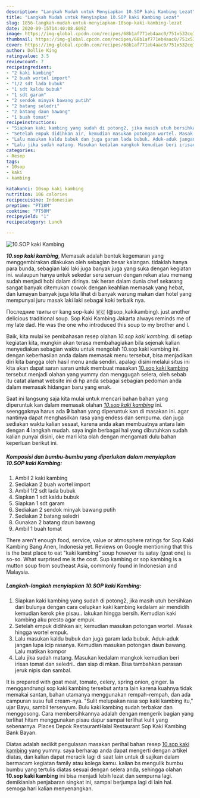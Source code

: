 ```yaml
---
description: "Langkah Mudah untuk Menyiapkan 10.SOP kaki Kambing Lezat"
title: "Langkah Mudah untuk Menyiapkan 10.SOP kaki Kambing Lezat"
slug: 1856-langkah-mudah-untuk-menyiapkan-10sop-kaki-kambing-lezat
date: 2020-09-15T14:40:08.609Z
image: https://img-global.cpcdn.com/recipes/68b1af771eb4aac0/751x532cq70/10sop-kaki-kambing-foto-resep-utama.jpg
thumbnail: https://img-global.cpcdn.com/recipes/68b1af771eb4aac0/751x532cq70/10sop-kaki-kambing-foto-resep-utama.jpg
cover: https://img-global.cpcdn.com/recipes/68b1af771eb4aac0/751x532cq70/10sop-kaki-kambing-foto-resep-utama.jpg
author: Dollie King
ratingvalue: 3.5
reviewcount: 7
recipeingredient:
- "2 kaki kambing"
- "2 buah wortel import"
- "1/2 sdt lada bubuk"
- "1 sdt kaldu bubuk"
- "1 sdt garam"
- "2 sendok minyak bawang putih"
- "2 batang seledri"
- "2 batang daun bawang"
- "1 buah tomat"
recipeinstructions:
- "Siapkan kaki kambing yang sudah di potong2, jika masih utuh bersihkan dari bulunya dengan cara celupkan kaki kambing kedalam air mendidih kemudian kerok pke pisau.. lakukan hingga bersih. Kemudian kaki kambing aku presto agar empuk."
- "Setelah empuk didihkan air, kemudian masukan potongan wortel. Masak hingga wortel empuk."
- "Lalu masukan kaldu bubuk dan juga garam lada bubuk. Aduk-aduk jangan lupa icip rasanya. Kemudian masukan potongan daun bawang. Lalu matikan kompor"
- "Lalu jika sudah matang. Masukan kedalam mangkok kemudian beri irisan tomat dan seledri.. dan siap di mkan. Bisa tambahkan perasan jeruk nipis dan sambal."
categories:
- Resep
tags:
- 10sop
- kaki
- kambing

katakunci: 10sop kaki kambing 
nutrition: 106 calories
recipecuisine: Indonesian
preptime: "PT18M"
cooktime: "PT50M"
recipeyield: "1"
recipecategory: Lunch

---
```



![10.SOP kaki Kambing](https://img-global.cpcdn.com/recipes/68b1af771eb4aac0/751x532cq70/10sop-kaki-kambing-foto-resep-utama.jpg)

<b><i>10.sop kaki kambing</i></b>, Memasak adalah bentuk kegemaran yang menggembirakan dilakukan oleh sebagian besar kalangan. tidaklah hanya para bunda, sebagian laki laki juga banyak juga yang suka dengan kegiatan ini. walaupun hanya untuk sekedar seru seruan dengan rekan atau memang sudah menjadi hobi dalam dirinya. tak heran dalam dunia chef sekarang sangat banyak ditemukan cowok dengan keahlian memasak yang hebat, dan lumayan banyak juga kita lihat di banyak warung makan dan hotel yang mempunyai juru masak laki laki sebagai koki terbaik nya.

Последние твиты от kang sop-kaki 🇲🇨 (@sop_kakikambing). just another delicious traditional soup. Sop Kaki Kambing Jakarta always reminds me of my late dad. He was the one who introduced this soup to my brother and I.

Baik, kita mulai ke pembahasan resep olahan <i>10.sop kaki kambing</i>. di setiap kegiatan kita, mungkin akan terasa membahagiakan bila sejenak kalian menyediakan sebagian waktu untuk mengolah 10.sop kaki kambing ini. dengan keberhasilan anda dalam memasak menu tersebut, bisa menjadikan diri kita bangga oleh hasil menu anda sendiri. apalagi disini melalui situs ini kita akan dapat saran saran untuk membuat masakan <u>10.sop kaki kambing</u> tersebut menjadi olahan yang yummy dan menggugah selera, oleh sebab itu catat alamat website ini di hp anda sebagai sebagian pedoman anda dalam memasak hidangan baru yang enak.


Saat ini langsung saja kita mulai untuk mencari bahan bahan yang diperuntuk kan dalam memasak olahan <u><i>10.sop kaki kambing</i></u> ini. seenggaknya harus ada <b>9</b> bahan yang diperuntuk kan di masakan ini. agar nantinya dapat menghasilkan rasa yang endess dan sempurna. dan juga sediakan waktu kalian sesaat, karena anda akan membuatnya antara lain dengan <b>4</b> langkah mudah. saya ingin berbagai hal yang dibutuhkan sudah kalian punyai disini, oke mari kita olah dengan mengamati dulu bahan keperluan berikut ini.

<!--inarticleads1-->

##### Komposisi dan bumbu-bumbu yang diperlukan dalam menyiapkan 10.SOP kaki Kambing:

1. Ambil 2 kaki kambing
1. Sediakan 2 buah wortel import
1. Ambil 1/2 sdt lada bubuk
1. Siapkan 1 sdt kaldu bubuk
1. Siapkan 1 sdt garam
1. Sediakan 2 sendok minyak bawang putih
1. Sediakan 2 batang seledri
1. Gunakan 2 batang daun bawang
1. Ambil 1 buah tomat


There aren&#39;t enough food, service, value or atmosphere ratings for Sop Kaki Kambing Bang Anen, Indonesia yet. Reviews on Google mentioning that this is the best place to eat &#34;kaki kambing&#34; soup however its satay (goat one) is so-so. What surprised me is the cost. Sup kambing or sop kambing is a mutton soup from southeast Asia, commonly found in Indonesian and Malaysia. 

<!--inarticleads2-->

##### Langkah-langkah menyiapkan 10.SOP kaki Kambing:

1. Siapkan kaki kambing yang sudah di potong2, jika masih utuh bersihkan dari bulunya dengan cara celupkan kaki kambing kedalam air mendidih kemudian kerok pke pisau.. lakukan hingga bersih. Kemudian kaki kambing aku presto agar empuk.
1. Setelah empuk didihkan air, kemudian masukan potongan wortel. Masak hingga wortel empuk.
1. Lalu masukan kaldu bubuk dan juga garam lada bubuk. Aduk-aduk jangan lupa icip rasanya. Kemudian masukan potongan daun bawang. Lalu matikan kompor
1. Lalu jika sudah matang. Masukan kedalam mangkok kemudian beri irisan tomat dan seledri.. dan siap di mkan. Bisa tambahkan perasan jeruk nipis dan sambal.


It is prepared with goat meat, tomato, celery, spring onion, ginger. Ia menggandrungi sop kaki kambing tersebut antara lain karena kuahnya tidak memakai santan, bahan utamanya menggunakan rempah-rempah, dan ada campuran susu full cream-nya. &#34;Sulit melupakan rasa sop kaki kambing itu,&#34; ujar Bayu, sambil tersenyum. Bulu kaki kambing sudah terbakar dan menggosong. Cara membersihkannya adalah dengan mengerik bagian yang terlihat hitam menggunakan pisau dapur sampai terlihat kulit yang sebenarnya. Places Depok RestaurantHalal Restaurant Sop Kaki Kambing Bank Bayan. 

Diatas adalah sedikit pengulasan masakan perihal bahan resep <u>10.sop kaki kambing</u> yang yummy. saya berharap anda dapat mengerti dengan artikel diatas, dan kalian dapat meracik lagi di saat lain untuk di sajikan dalam bermacam kegiatan family atau kolega kamu. kalian bs mengulik bumbu bumbu yang tertulis diatas sesuai dengan selera anda, sehingga olahan <b>10.sop kaki kambing</b> ini bisa menjadi lebih lezat dan sempurna lagi. demikianlah penjabaran singkat ini, sampai berjumpa lagi di lain hal. semoga hari kalian menyenangkan.
